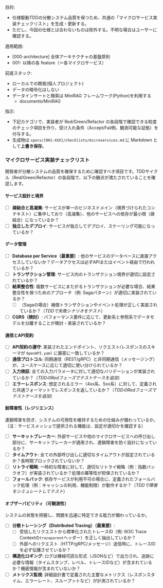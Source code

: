 目的:
- 仕様駆動TDDの分散システム品質を保つため、共通の「マイクロサービス実装チェックリスト」を生成・更新する。
- ただし、今回の仕様とは合わないものは除外する。不明な場合はユーザーに確認する。

適用範囲:
- [000-architecture] 全体アーキテクチャの基盤原則
- 001- 以降の各 feature（＝各マイクロサービス）

前提スタック:
- ローカルでの開発(個人プロジェクト)
- データの暗号化はしない
- データインサートと検索は MiniRAG フレームワーク(Python)を利用する
  - documents/MiniRAG

指示:
- 下記カテゴリで、実装者が Red/Green/Refactor の各段階で確認できる粒度のチェック項目を作り、受け入れ条件（Accept/Fail例、観測可能な証拠）を付与する。
- 生成物は `specs/[001-XXX]/checklists/microservices.md` に Markdown として**上書き保存**。

### マイクロサービス実装チェックリスト

開発者が分散システムの品質を確保するために確認すべき項目です。TDDサイクル（Red/Green/Refactor）の各段階で、以下の観点が満たされていることを確認します。

#### サービス設計と境界

- [ ] **疎結合と高凝集**: サービスが単一のビジネスドメイン（境界づけられたコンテキスト）に集中しており（高凝集）、他のサービスへの依存が最小限（疎結合）になっているか？
- [ ] **独立したデプロイ**: サービスが独立してデプロイ、スケーリング可能になっているか？

#### データ管理

- [ ] **Database per Service（最重要）**: 他のサービスのデータベースに直接アクセスしていないか？データアクセスは必ずAPIまたはイベント経由で行われているか？
- [ ] **トランザクション管理**: サービス内のトランザクション境界が適切に設定されているか？
- [ ] **結果整合性**: 複数サービスにまたがるトランザクションが必要な場合、結果整合性を保つためのアプローチ（例: Sagaパターン）が適切に実装されているか？
  - [ ] （Sagaの場合）補償トランザクションやイベント処理が正しく実装されているか？（*TDDで失敗シナリオをテスト*）
- [ ] **CQRS（検討）**: パフォーマンス要件に応じて、更新系と参照系でデータモデルを分離することが検討・実装されているか？

#### 通信とAPI契約

- [ ] **API契約の遵守**: 実装されたエンドポイント、リクエスト/レスポンスのスキーマが `OpenAPI.yaml` に厳密に一致しているか？
- [ ] **通信プロトコル**: 同期通信（REST/gRPC）と非同期通信（メッセージング）が、ユースケースに応じて適切に使い分けられているか？
- [ ] **入力検証**: 全ての入力パラメータに対して適切なバリデーションが実装されているか？（*TDDのRedフェーズでテストケースを追加*）
- [ ] **エラーレスポンス**: 想定されるエラー（4xx系、5xx系）に対して、定義された共通フォーマットでレスポンスを返しているか？（*TDDのRedフェーズでテストケースを追加*）

#### 耐障害性（レジリエンス）

連鎖障害を防ぎ、システムの可用性を維持するための仕組みが備わっているか。（注：サービスメッシュで提供される機能は、設定が適切かを確認する）

- [ ] **サーキットブレーカー**: 外部サービスや他のマイクロサービスへの呼び出し部分に、サーキットブレーカーが適用され、連鎖障害を防ぐ設計になっているか？
- [ ] **タイムアウト**: 全ての外部呼び出しに適切なタイムアウトが設定されているか？長時間ブロックされていないか？
- [ ] **リトライ戦略**: 一時的な障害に対して、適切なリトライ戦略（例：指数バックオフ）が実装されているか？処理の冪等性が担保されているか？
- [ ] **フォールバック**: 依存サービスが利用不可の場合に、定義されたフォールバック処理（例：キャッシュの利用、機能制限）が動作するか？（*TDDで障害をシミュレートしてテスト*）

#### オブザーバビリティ（可観測性）

システムの状態を把握し、問題を迅速に特定できる能力が備わっているか。

- [ ] **分散トレーシング（Distributed Tracing）（最重要）**:
  - [ ] 受信したリクエストから標準化されたトレースID（例: W3C Trace Contextの`traceparent`ヘッダー）を正しく抽出しているか？
  - [ ] 外部へのリクエスト（HTTP/gRPC/メッセージ）送信時に、トレースIDを必ず伝播させているか？
- [ ] **構造化ロギング**: ログは機械可読な形式（JSONなど）で出力され、追跡に必要な情報（タイムスタンプ、レベル、トレースIDなど）が含まれているか？機密情報が含まれていないか？
- [ ] **メトリクス監視**: 詳細設計書で定義された主要なメトリクス（レスポンスタイム、エラーレート、スループットなど）が計測されているか？